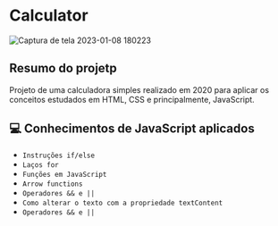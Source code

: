 # Calculator


![Captura de tela 2023-01-08 180223](https://user-images.githubusercontent.com/121374911/211218927-4c6ebff9-cd8f-45a0-9525-e6a4780a1a1b.png)

## Resumo do projetp
Projeto de uma calculadora simples realizado em 2020 para aplicar os conceitos estudados em HTML, CSS e principalmente, JavaScript.

## :computer: Conhecimentos de JavaScript aplicados

- `Instruções if/else` 
- `Laços for` 
- `Funções em JavaScript`
- `Arrow functions`
- `Operadores && e ||`
- `Como alterar o texto com a propriedade textContent`
- `Operadores && e ||`
